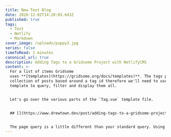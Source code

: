 ```yaml
---
title: New Test Blog
date: 2020-12-02T14:20:03.643Z
published: true
tags:
  - Test
  - Netlify
  - Markdown
cover_image: /uploads/puppy3.jpg
series: false
timeToRead: 1 minutes
canonical_url: true
description: Adding Tags to a Gridsome Project with NetlifyCMS
content: >-
  For a list of items Gridsome
  uses **[templates](https://gridsome.org/docs/templates)**. The tags page is a
  collection of posts based around a tag id therefore we'll need to use a
  template to query, filter and display them all.


  Let's go over the various parts of the `Tag.vue` template file.


  ## [](https://www.drewtown.dev/post/adding-tags-to-a-gridsome-project-with-netlifycms/#page-query)Page Query


  The page query is a little different than your standard query. Using the id passed in by the route and made available from Gridsome we can query for the tag. Using the `belongsTo` relationship allows us to get all of the posts that have the specified tag attached.
---
```

